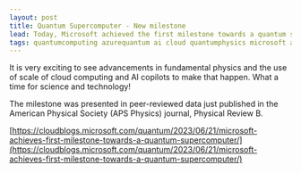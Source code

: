 ```yaml
---
layout: post
title: Quantum Supercomputer - New milestone
lead: Today, Microsoft achieved the first milestone towards a quantum supercomputer, a milestone that will revolutionize the use of quantum supercomputers to solve the most complex scientific problems.
tags: quantumcomputing azurequantum ai cloud quantumphysics microsoft artificialintelligence
---
```


It is very exciting to see advancements in fundamental physics and the use of scale of cloud computing and AI copilots to make that happen. What a time for science and technology!

The milestone was presented in peer-reviewed data just published in the American Physical Society (APS Physics) journal, Physical Review B.

[https://cloudblogs.microsoft.com/quantum/2023/06/21/microsoft-achieves-first-milestone-towards-a-quantum-supercomputer/](https://cloudblogs.microsoft.com/quantum/2023/06/21/microsoft-achieves-first-milestone-towards-a-quantum-supercomputer/)
